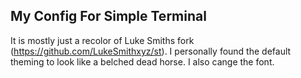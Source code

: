 ## My Config For Simple Terminal 
It is mostly just a recolor of Luke Smiths fork (https://github.com/LukeSmithxyz/st). 
I personally found the default theming to look like a belched dead horse. I also cange the font.   
